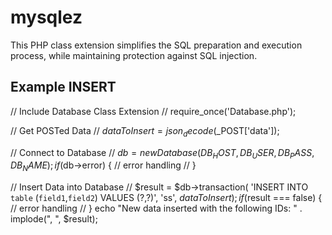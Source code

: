 # mysqlez #
This PHP class extension simplifies the SQL preparation and execution process, while maintaining protection against SQL injection.

## Example INSERT ##

// Include Database Class Extension //
require_once('Database.php');

// Get POSTed Data //
$dataToInsert = json_decode($_POST['data']);

// Connect to Database //
$db = new Database(DB_HOST, DB_USER, DB_PASS, DB_NAME);
if ($db->error) {
 // error handling //
}

// Insert Data into Database //
$result = $db->transaction( 'INSERT INTO `table` (`field1`,`field2`) VALUES (?,?)', 'ss', $dataToInsert );
if ($result === false) {
  // error handling //
}
echo "New data inserted with the following IDs: " . implode(", ", $result);
